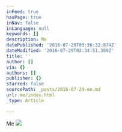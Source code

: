 ```yaml
---
inFeed: true
hasPage: true
inNav: false
inLanguage: null
keywords: []
description: Me
datePublished: '2016-07-29T03:36:32.874Z'
dateModified: '2016-07-29T03:34:51.389Z'
title: ''
author: []
via: {}
authors: []
publisher: {}
starred: false
sourcePath: _posts/2016-07-29-me.md
url: me/index.html
_type: Article

---
```

Me
![](https://the-grid-user-content.s3-us-west-2.amazonaws.com/b0765c17-b44a-4e3d-8f73-5f773def6f1c.jpg)